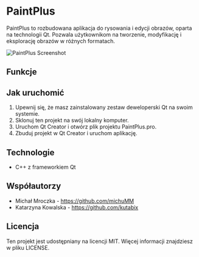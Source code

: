 # PaintPlus

PaintPlus to rozbudowana aplikacja do rysowania i edycji obrazów, oparta na technologii Qt. Pozwala użytkownikom na tworzenie, modyfikację i eksplorację obrazów w różnych formatach.

![PaintPlus Screenshot](screenshot.png)

## Funkcje



## Jak uruchomić

1. Upewnij się, że masz zainstalowany zestaw deweloperski Qt na swoim systemie.
2. Sklonuj ten projekt na swój lokalny komputer.
3. Uruchom Qt Creator i otwórz plik projektu PaintPlus.pro.
4. Zbuduj projekt w Qt Creator i uruchom aplikację.

## Technologie

- C++ z frameworkiem Qt

## Współautorzy

- Michał Mroczka - https://github.com/michuMM
- Katarzyna Kowalska - https://github.com/kutabix

## Licencja

Ten projekt jest udostępniany na licencji MIT. Więcej informacji znajdziesz w pliku LICENSE.
